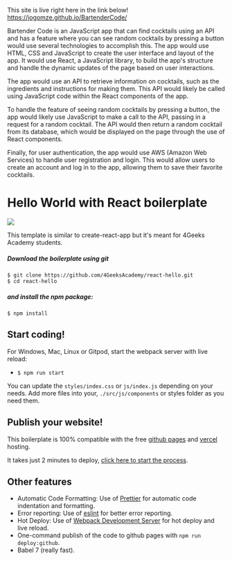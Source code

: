 This site is live right here in the link below!
https://jogomze.github.io/BartenderCode/

Bartender Code is an JavaScript app that can find cocktails using an API and has a feature where you can see random cocktails by pressing a button would use several technologies to accomplish this. The app would use HTML, CSS and JavaScript to create the user interface and layout of the app. It would use React, a JavaScript library, to build the app's structure and handle the dynamic updates of the page based on user interactions.

The app would use an API to retrieve information on cocktails, such as the ingredients and instructions for making them. This API would likely be called using JavaScript code within the React components of the app.

To handle the feature of seeing random cocktails by pressing a button, the app would likely use JavaScript to make a call to the API, passing in a request for a random cocktail. The API would then return a random cocktail from its database, which would be displayed on the page through the use of React components.

Finally, for user authentication, the app would use AWS (Amazon Web Services) to handle user registration and login. This would allow users to create an account and log in to the app, allowing them to save their favorite cocktails.



# Hello World with React boilerplate
<p>
  <a href="https://gitpod.io#https://github.com/4GeeksAcademy/react-hello.git"><img src="https://raw.githubusercontent.com/4GeeksAcademy/react-hello/master/open-in-gitpod.svg?sanitize=true" />
  </a>
</p>

This template is similar to create-react-app but it's meant for 4Geeks Academy students.

##### Download the boilerplate using git

```
$ git clone https://github.com/4GeeksAcademy/react-hello.git
$ cd react-hello
```

##### and install the npm package:
```
$ npm install
```

## Start coding!

For Windows, Mac, Linux or Gitpod, start the webpack server with live reload:
- `$ npm run start`

You can update the `styles/index.css` or `js/index.js` depending on your needs.
Add more files into your, `./src/js/components` or styles folder as you need them.

## Publish your website!

This boilerplate is 100% compatible with the free [github pages](https://pages.github.com/) and [vercel](https://vercel.com/) hosting.

It takes just 2 minutes to deploy, [click here to start the process](https://github.com/4GeeksAcademy/react-hello/blob/master/docs/DEPLOY.md).

## Other features

- Automatic Code Formatting: Use of [Prettier](https://prettier.io/) for automatic code indentation and formatting.
- Error reporting: Use of [eslint](https://eslint.org/) for better error reporting.
- Hot Deploy: Use of [Webpack Development Server](https://webpack.js.org/configuration/dev-server/) for hot deploy and live reload.
- One-command publish of the code to github pages with `npm run deploy:github`.
- Babel 7 (really fast).
